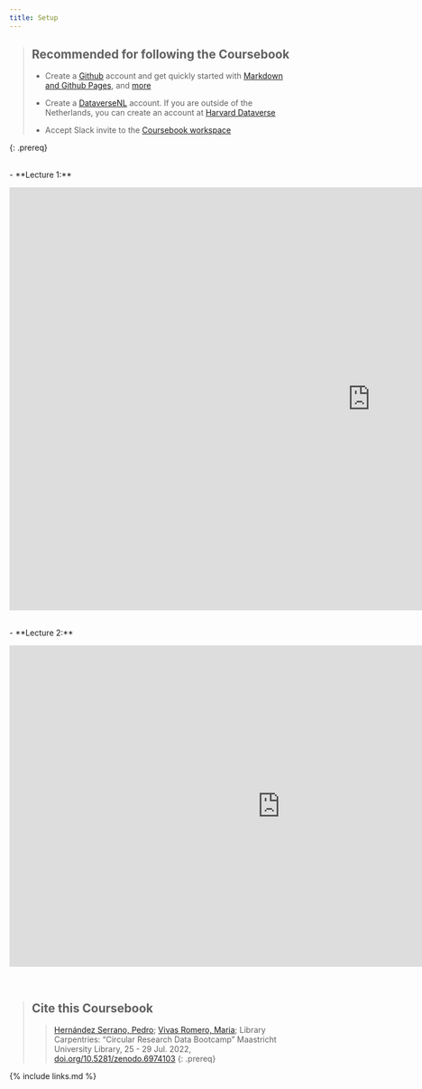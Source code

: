 ```yaml
---
title: Setup
---
```


> ## Recommended for following the Coursebook
> 
> - Create a [Github](https://github.com/) account and get quickly started with [Markdown and Github Pages](https://www.youtube.com/watch?v=peQprAGUcrs), and [more](https://www.markdownguide.org/getting-started/)      
> 
> - Create a [DataverseNL](https://dataverse.nl/) account. If you are outside of the Netherlands, you can create an account at [Harvard Dataverse](https://dataverse.harvard.edu/)  
> 
> - Accept Slack invite to the [Coursebook workspace](https://join.slack.com/t/slack-kqs7126/shared_invite/zt-1d190oswz-EWGEFrOmdubkDI~SHY~YdQ)
> 
>
{: .prereq}

<br>
- **Lecture 1:**     
<p align="center"><iframe src="https://docs.google.com/presentation/d/e/2PACX-1vQ7koEiHzUWZktseYkEzy3PBJoot0hU1IP1mphZHsp9ZxVHMLg4fNe7_8Iddj-2HA/embed?start=false&loop=false&delayms=3000" frameborder="0" width="1280" height="749" allowfullscreen="true" mozallowfullscreen="true" webkitallowfullscreen="true"></iframe></p>
<br>
- **Lecture 2:**   
<p align="center"><iframe src="https://docs.google.com/presentation/d/e/2PACX-1vR-N6dG7tUFSgzce_CcsqRirJW-8Sf-sSUBMw-y-32G_VcLGGQGF895J2hOi_lKuykIeSQO8MVulOiQ/embed?start=false&loop=false&delayms=3000" frameborder="0" width="960" height="569" allowfullscreen="true" mozallowfullscreen="true" webkitallowfullscreen="true"></iframe></p>
<br>


> ## Cite this Coursebook
> > [Hernández Serrano, Pedro](https://www.maastrichtuniversity.nl/nl/p.hernandezserrano); [Vivas Romero, Maria](https://www.maastrichtuniversity.nl/m.vivasromero); Library Carpentries: “Circular Research Data Bootcamp” Maastricht University Library, 25 - 29 Jul. 2022, [doi.org/10.5281/zenodo.6974103](https://doi.org/10.5281/zenodo.6974103)
{: .prereq}

{% include links.md %}
